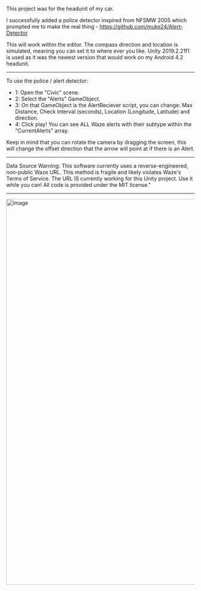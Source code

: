 This project was for the headunit of my car.

I successfully added a police detector inspired from NFSMW 2005 which prompted me to make the real thing - https://github.com/muke24/Alert-Detector

This will work within the editor. The compass direction and location is simulated, meaning you can set it to where ever you like.
Unity 2019.2.21f1 is used as it was the newest version that would work on my Android 4.2 headunit.

------------------------------

To use the police / alert detector:
- 1: Open the "Civic" scene.
- 2: Select the "Alerts" GameObject.
- 3: On that GameObject is the AlertReciever script, you can change: Max Distance, Check Interval (seconds), Location (Longitude, Latitude) and direction.
- 4: Click play! You can see ALL Waze alerts with their subtype within the "CurrentAlerts" array.

Keep in mind that you can rotate the camera by dragging the screen, this will change the offset direction that the arrow will point at if there is an Alert.

------------------------------

Data Source Warning: This software currently uses a reverse-engineered, non-public Waze URL. This method is fragile and likely violates Waze's Terms of Service. The URL IS currently working for this Unity project. Use it while you can! All code is provided under the MIT license."

------------------------------

<img width="1917" height="1031" alt="image" src="https://github.com/user-attachments/assets/0f4e6d6a-4c01-4366-badf-b51e2456e561" />
